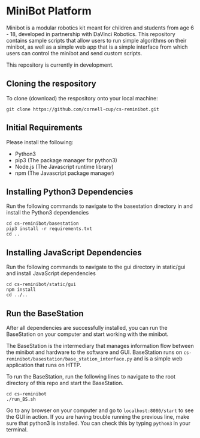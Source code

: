 # MiniBot Platform

Minibot is a modular robotics kit meant for children and students from age 6 - 18,
developed in partnership with DaVinci Robotics. This repository contains sample
scripts that allow users to run simple algorithms on their minibot, as well as
a simple web app that is a simple interface from which users can control the
minibot and send custom scripts.

This repository is currently in development.

## Cloning the respository
To clone (download) the respository onto your local machine:
```
git clone https://github.com/cornell-cup/cs-reminibot.git
```

## Initial Requirements
Please install the following:
* Python3
* pip3 (The package manager for python3)
* Node.js (The Javascript runtime library)
* npm (The Javascript package manager) 

## Installing Python3 Dependencies
Run the following commands to navigate to the basestation directory in and install the Python3 dependencies 
```
cd cs-reminibot/basestation
pip3 install -r requirements.txt
cd ..
```

 
## Installing JavaScript Dependencies 
Run the following commands to navigate to the gui directory in static/gui and install JavaScript dependencies 
```
cd cs-reminibot/static/gui
npm install
cd ../..
```

## Run the BaseStation

After all dependencies are successfully installed, you can run the BaseStation on your
computer and start working with the minibot.

The BaseStation is the intermediary that manages information flow between the minibot and
hardware to the software and GUI. BaseStation runs on `cs-reminibot/basestation/base_station_interface.py` and is a
simple web application that runs on HTTP.

To run the BaseStation, run the following lines to navigate to the root directory
of this repo and start the BaseStation.

```
cd cs-reminibot
./run_BS.sh
```

Go to any browser on your computer and go to `localhost:8080/start` to see the GUI in action.
If you are having trouble running the previous line, make sure that python3 is installed.
You can check this by typing `python3` in your terminal.
